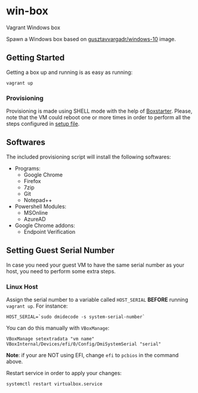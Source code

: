 # win-box
Vagrant Windows box

Spawn a Windows box based on [gusztavvargadr/windows-10](https://app.vagrantup.com/gusztavvargadr/boxes/windows-10) image.

## Getting Started

Getting a box up and running is as easy as running:

```
vagrant up
```

### Provisioning

Provisioning is made using SHELL mode with the help of [Boxstarter](https://boxstarter.org/). Please, note that the VM could reboot one or more times in order to perform all the steps configured in [setup file](scripts/setup.ps1).

## Softwares

The included provisioning script will install the following softwares:

  - Programs:
    - Google Chrome
    - Firefox
    - 7zip
    - Git
    - Notepad++
  - Powershell Modules:
    - MSOnline
    - AzureAD
  - Google Chrome addons:
    - Endpoint Verification

## Setting Guest Serial Number

In case you need your guest VM to have the same serial number as your host, you need to perform some extra steps.

### Linux Host

Assign the serial number to a variable called `HOST_SERIAL` **BEFORE** running `vagrant up`. For instance:

```
HOST_SERIAL=`sudo dmidecode -s system-serial-number`
````

You can do this manually with `VBoxManage`:

```
VBoxManage setextradata "vm name" VBoxInternal/Devices/efi/0/Config/DmiSystemSerial "serial"
```

**Note**: if your are NOT using EFI, change `efi` to `pcbios` in the command above.

Restart service in order to apply your changes:

```
systemctl restart virtualbox.service
```
